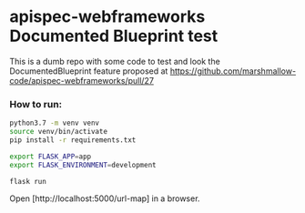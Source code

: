 # apispec-webframeworks Documented Blueprint test

This is a dumb repo with some code to test and look the DocumentedBlueprint feature proposed at https://github.com/marshmallow-code/apispec-webframeworks/pull/27


### How to run:
```bash
python3.7 -m venv venv
source venv/bin/activate
pip install -r requirements.txt

export FLASK_APP=app
export FLASK_ENVIRONMENT=development

flask run
```

Open [http://localhost:5000/url-map]  in a browser.